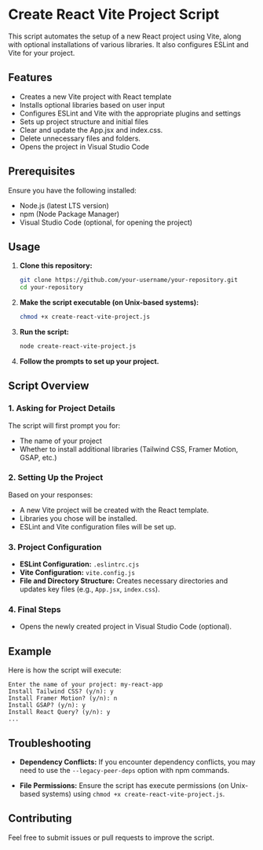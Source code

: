 # Create React Vite Project Script

This script automates the setup of a new React project using Vite, along with optional installations of various libraries. It also configures ESLint and Vite for your project.

## Features

- Creates a new Vite project with React template
- Installs optional libraries based on user input
- Configures ESLint and Vite with the appropriate plugins and settings
- Sets up project structure and initial files
- Clear and update the App.jsx and index.css.
- Delete unnecessary files and folders.
- Opens the project in Visual Studio Code

## Prerequisites

Ensure you have the following installed:
- Node.js (latest LTS version)
- npm (Node Package Manager)
- Visual Studio Code (optional, for opening the project)

## Usage

1. **Clone this repository:**

   ```bash
   git clone https://github.com/your-username/your-repository.git
   cd your-repository
   ```

2. **Make the script executable (on Unix-based systems):**

   ```bash
   chmod +x create-react-vite-project.js
   ```

3. **Run the script:**

   ```bash
   node create-react-vite-project.js
   ```

4. **Follow the prompts to set up your project.**

## Script Overview

### 1. Asking for Project Details

The script will first prompt you for:
- The name of your project
- Whether to install additional libraries (Tailwind CSS, Framer Motion, GSAP, etc.)

### 2. Setting Up the Project

Based on your responses:
- A new Vite project will be created with the React template.
- Libraries you chose will be installed.
- ESLint and Vite configuration files will be set up.

### 3. Project Configuration

- **ESLint Configuration:** `.eslintrc.cjs`
- **Vite Configuration:** `vite.config.js`
- **File and Directory Structure:** Creates necessary directories and updates key files (e.g., `App.jsx`, `index.css`).

### 4. Final Steps

- Opens the newly created project in Visual Studio Code (optional).

## Example

Here is how the script will execute:

```plaintext
Enter the name of your project: my-react-app
Install Tailwind CSS? (y/n): y
Install Framer Motion? (y/n): n
Install GSAP? (y/n): y
Install React Query? (y/n): y
...
```

## Troubleshooting

- **Dependency Conflicts:** If you encounter dependency conflicts, you may need to use the `--legacy-peer-deps` option with npm commands.

- **File Permissions:** Ensure the script has execute permissions (on Unix-based systems) using `chmod +x create-react-vite-project.js`.

## Contributing

Feel free to submit issues or pull requests to improve the script.

